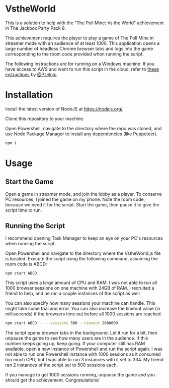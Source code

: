 # VstheWorld

This is a solution to help with the "The Poll Mine: Vs the World" achievement in The Jackbox Party Pack 8.

This achievement requires the player to play a game of The Poll Mine in streamer mode with an audience of at least 1000. This application opens a large number of headless Chrome browser tabs and logs into the game corresponding to the room code provided when running the script.

The following instructions are for running on a Windows machine. If you have access to AWS and want to run this script in the cloud, refer to [these instructions](aws_ec2.md) by [@Pzelnip](https://github.com/pzelnip).

# Installation

Install the latest version of NodeJS at https://nodejs.org/

Clone this repository to your machine.

Open Powershell, navigate to the directory where the repo was cloned, and use Node Package Manager to install any dependencies (like Puppeteer).

```sh
npm i
```

# Usage

## Start the Game

Open a game in streamer mode, and join the lobby as a player. To conserve PC resources, I joined the game on my phone. Note the room code, because we need it for the script. Start the game, then pause it to give the script time to run.

## Running the Script

I recommend opening Task Manager to keep an eye on your PC's resources when running the script.

Open Powershell and navigate to the directory where the VstheWorld.js file is located. Execute the script using the following command, assuming the room code is ABCD:

```sh
npm start ABCD
```

This script uses a large amount of CPU and RAM. I was not able to run all 1000 browser sessions on one machine with 24GB of RAM. I recruited a friend to help, and he ran a couple instances of the script as well.

You can also specify how many sessions your machine can handle. This might take some trial and error. You can also increase the timeout value (in milliseconds) if the browsers time out before all 1000 sessions are reached.

```sh
npm start ABCD -- --sessions 500 --timeout 2000000
```

The script opens browser tabs in the background. Let it run for a bit, then unpause the game to see how many users are in the audience. If this number keeps going up, keep going. If your computer still has RAM available, open a new instance of Powershell and run the script again. I was not able to run one Powershell instance with 1000 sessions as it consumed too much CPU, but I was able to run 3 instances with it set to 334. My friend ran 2 instances of the script set to 500 sessions each.

If you manage to get 1000 sessions running, unpause the game and you should get the achievement. Congratulations!
